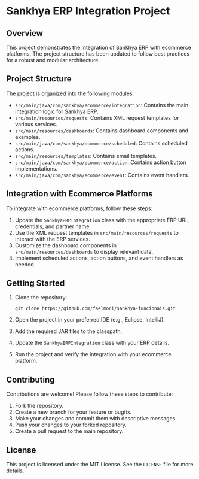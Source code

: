 # Sankhya ERP Integration Project

## Overview

This project demonstrates the integration of Sankhya ERP with ecommerce platforms. The project structure has been updated to follow best practices for a robust and modular architecture.

## Project Structure

The project is organized into the following modules:

- `src/main/java/com/sankhya/ecommerce/integration`: Contains the main integration logic for Sankhya ERP.
- `src/main/resources/requests`: Contains XML request templates for various services.
- `src/main/resources/dashboards`: Contains dashboard components and examples.
- `src/main/java/com/sankhya/ecommerce/scheduled`: Contains scheduled actions.
- `src/main/resources/templates`: Contains email templates.
- `src/main/java/com/sankhya/ecommerce/action`: Contains action button implementations.
- `src/main/java/com/sankhya/ecommerce/event`: Contains event handlers.

## Integration with Ecommerce Platforms

To integrate with ecommerce platforms, follow these steps:

1. Update the `SankhyaERPIntegration` class with the appropriate ERP URL, credentials, and partner name.
2. Use the XML request templates in `src/main/resources/requests` to interact with the ERP services.
3. Customize the dashboard components in `src/main/resources/dashboards` to display relevant data.
4. Implement scheduled actions, action buttons, and event handlers as needed.

## Getting Started

1. Clone the repository:
   ```
   git clone https://github.com/faelmori/sankhya-funcionais.git
   ```

2. Open the project in your preferred IDE (e.g., Eclipse, IntelliJ).

3. Add the required JAR files to the classpath.

4. Update the `SankhyaERPIntegration` class with your ERP details.

5. Run the project and verify the integration with your ecommerce platform.

## Contributing

Contributions are welcome! Please follow these steps to contribute:

1. Fork the repository.
2. Create a new branch for your feature or bugfix.
3. Make your changes and commit them with descriptive messages.
4. Push your changes to your forked repository.
5. Create a pull request to the main repository.

## License

This project is licensed under the MIT License. See the `LICENSE` file for more details.
